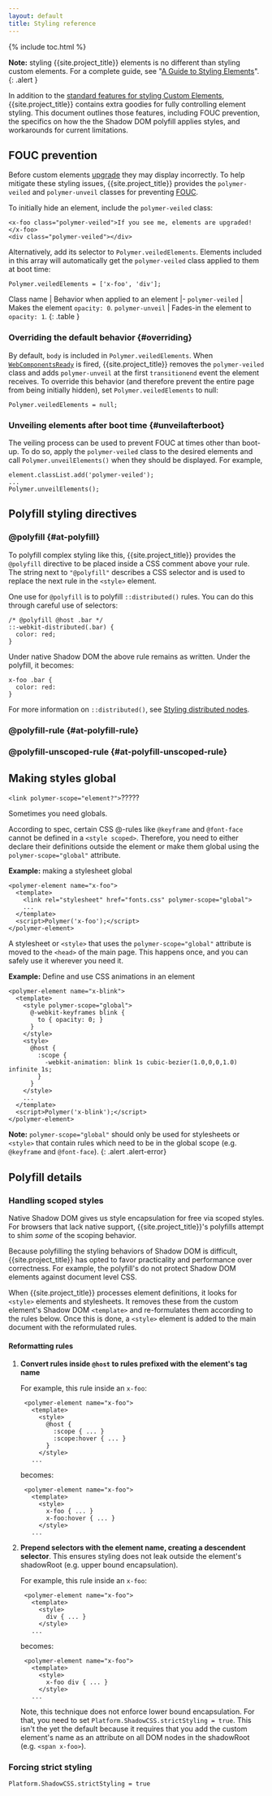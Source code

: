 ```yaml
---
layout: default
title: Styling reference
---
```


{% include toc.html %}

**Note:** styling {{site.project_title}} elements is no different than styling custom elements.
For a complete guide, see "[A Guide to Styling Elements](/articles/styling-elements.html)".
{: .alert }

In addition to the [standard features for styling Custom Elements](/articles/styling-elements.html), {{site.project_title}} contains extra goodies for fully controlling element styling. This document outlines those features, including FOUC prevention, the specifics on how the the Shadow DOM polyfill applies styles, and workarounds for current limitations.

## FOUC prevention

Before custom elements [upgrade](http://www.html5rocks.com/en/tutorials/webcomponents/customelements/#upgrades) they may display incorrectly. To help mitigate these styling issues, {{site.project_title}} provides the `polymer-veiled` and `polymer-unveil` classes for preventing [FOUC](http://en.wikipedia.org/wiki/Flash_of_unstyled_content).

To initially hide an element, include the `polymer-veiled` class:

    <x-foo class="polymer-veiled">If you see me, elements are upgraded!</x-foo>
    <div class="polymer-veiled"></div>

Alternatively, add its selector to `Polymer.veiledElements`. Elements included in
this array will automatically get the `polymer-veiled` class applied to them at boot time:

    Polymer.veiledElements = ['x-foo', 'div'];

Class name | Behavior when applied to an element
|-
`polymer-veiled` | Makes the element `opacity: 0`.
`polymer-unveil` | Fades-in the element to `opacity: 1`.
{: .table }

### Overriding the default behavior {#overriding}

By default, `body` is included in `Polymer.veiledElements`. When [`WebComponentsReady`](/polymer.html#WebComponentsReady) is fired, {{site.project_title}} removes the `polymer-veiled` class and adds `polymer-unveil` at the first `transitionend` event the element receives.  To override this behavior (and therefore prevent the entire page from being initially hidden), set `Polymer.veiledElements` to null:
    
    Polymer.veiledElements = null;

### Unveiling elements after boot time {#unveilafterboot}

The veiling process can be used to prevent FOUC at times other than boot-up. To do so, apply the `polymer-veiled` class to the desired elements and call `Polymer.unveilElements()` when they should be displayed. For example,

    element.classList.add('polymer-veiled');
    ...
    Polymer.unveilElements();

## Polyfill styling directives

### @polyfill {#at-polyfill}

To polyfill complex styling like this, {{site.project_title}} provides the `@polyfill`
directive to be placed inside a CSS comment above your rule. The string next
to `"@polyfill"` describes a CSS selector and is used to replace the next rule
in the `<style>` element.

One use for `@polyfill` is to polyfill `::distributed()` rules. You can do this
through careful use of selectors:

    /* @polyfill @host .bar */
    ::-webkit-distributed(.bar) {
      color: red;
    }

Under native Shadow DOM the above rule remains as written. Under the polyfill, it becomes:

    x-foo .bar {
      color: red:
    }

For more information on `::distributed()`, see [Styling distributed nodes](/articles/styling-elements.html#style-distributed).

### @polyfill-rule {#at-polyfill-rule}

### @polyfill-unscoped-rule {#at-polyfill-unscoped-rule}

## Making styles global

`<link polymer-scope="element?">`?????

Sometimes you need globals.

According to spec, certain CSS @-rules like `@keyframe` and `@font-face`
cannot be defined in a `<style scoped>`. Therefore, you need to either declare
their definitions outside the element or make them global using the
`polymer-scope="global"` attribute.

**Example:** making a stylesheet global

    <polymer-element name="x-foo">
      <template>
        <link rel="stylesheet" href="fonts.css" polymer-scope="global">
        ...
      </template>
      <script>Polymer('x-foo');</script>
    </polymer-element>

A stylesheet or `<style>` that uses the `polymer-scope="global"` attribute
is moved to the `<head>` of the main page. This happens once, and you can safely
use it wherever you need it.

**Example:** Define and use CSS animations in an element

    <polymer-element name="x-blink">
      <template>
        <style polymer-scope="global">
          @-webkit-keyframes blink {
            to { opacity: 0; }
          }
        </style>
        <style>
          @host {
            :scope {
              -webkit-animation: blink 1s cubic-bezier(1.0,0,0,1.0) infinite 1s;
            }
          }
        </style>
        ...
      </template>
      <script>Polymer('x-blink');</script>
    </polymer-element>

**Note:** `polymer-scope="global"` should only be used for stylesheets or `<style>`
that contain rules which need to be in the global scope (e.g. `@keyframe` and `@font-face`).
{: .alert .alert-error}

## Polyfill details

### Handling scoped styles

Native Shadow DOM gives us style encapsulation for free via scoped styles. For browsers
that lack native support, {{site.project_title}}'s polyfills attempt to shim _some_
of the scoping behavior.

Because polyfilling the styling behaviors of Shadow DOM is difficult, {{site.project_title}}
has opted to favor practicality and performance over correctness. For example,
the polyfill's do not protect Shadow DOM elements against document level CSS.
 
When {{site.project_title}} processes element definitions, it looks for `<style>` elements
and stylesheets. It removes these from the custom element's Shadow DOM `<template>`
and re-formulates them according to the rules below. Once this is done, a `<style>`
element is added to the main document with the reformulated rules.

#### Reformatting rules

1. **Convert rules inside `@host` to rules prefixed with the element's tag name**

      For example, this rule inside an `x-foo`:

        <polymer-element name="x-foo">
          <template>
            <style>
              @host {
                :scope { ... }
                :scope:hover { ... }
              }
            </style>
          ...

      becomes:

        <polymer-element name="x-foo">
          <template>
            <style>
              x-foo { ... }
              x-foo:hover { ... }
            </style>
          ...

1. **Prepend selectors with the element name, creating a descendent selector**.
This ensures styling does not leak outside the element's shadowRoot (e.g. upper bound encapsulation).

      For example, this rule inside an `x-foo`:

        <polymer-element name="x-foo">
          <template>
            <style>
              div { ... }
            </style>
          ...

      becomes:

        <polymer-element name="x-foo">
          <template>
            <style>
              x-foo div { ... }
            </style>
          ...

      Note, this technique does not enforce lower bound encapsulation. For that,
      you need to set `Platform.ShadowCSS.strictStyling = true`. This isn't the
      yet the default because it requires that you add the custom element's
      name as an attribute on all DOM nodes in the shadowRoot (e.g. `<span x-foo>`).

### Forcing strict styling

`Platform.ShadowCSS.strictStyling = true`